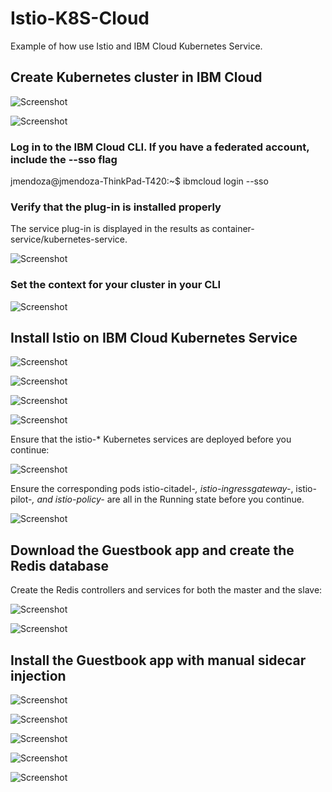 # Istio-K8S-Cloud

Example of how use Istio and IBM Cloud Kubernetes Service.

## Create Kubernetes cluster in IBM Cloud

![Screenshot](prtsc/Istio-K8S-Cloud-3.png)

![Screenshot](prtsc/Istio-K8S-Cloud-3.1.png)

### Log in to the IBM Cloud CLI. If you have a federated account, include the --sso flag

jmendoza@jmendoza-ThinkPad-T420:~$ ibmcloud login --sso

###  Verify that the plug-in is installed properly

The service plug-in is displayed in the results as container-service/kubernetes-service.

![Screenshot](prtsc/Istio-K8S-Cloud-1.png)

### Set the context for your cluster in your CLI

![Screenshot](prtsc/Istio-K8S-Cloud-4.png)

## Install Istio on IBM Cloud Kubernetes Service

![Screenshot](prtsc/Istio-K8S-Cloud-7.png)

![Screenshot](prtsc/Istio-K8S-Cloud-8.png)

![Screenshot](prtsc/Istio-K8S-Cloud-9.png)

![Screenshot](prtsc/Istio-K8S-Cloud-9.1.png)

Ensure that the istio-* Kubernetes services are deployed before you continue:

![Screenshot](prtsc/Istio-K8S-Cloud-10.png)

Ensure the corresponding pods istio-citadel-*, istio-ingressgateway-*, istio-pilot-*, and istio-policy-* are all in the Running state before you continue.

![Screenshot](prtsc/Istio-K8S-Cloud-11.png)

## Download the Guestbook app and create the Redis database

Create the Redis controllers and services for both the master and the slave:

![Screenshot](prtsc/Istio-K8S-Cloud-13.png)

![Screenshot](prtsc/Istio-K8S-Cloud-14.png)

## Install the Guestbook app with manual sidecar injection

![Screenshot](prtsc/Istio-K8S-Cloud-15.png)

![Screenshot](prtsc/Istio-K8S-Cloud-15.1.png)

![Screenshot](prtsc/Istio-K8S-Cloud-15.2.png)

![Screenshot](prtsc/Istio-K8S-Cloud-15.3.png)

![Screenshot](prtsc/Istio-K8S-Cloud-15.4.png)




























